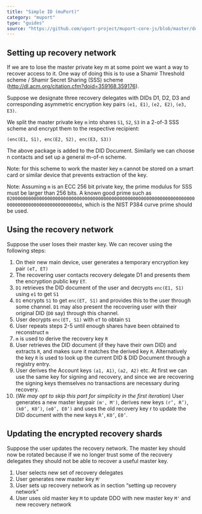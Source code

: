```yaml
---
title: "Simple ID (muPort)"
category: "muport"
type: "guides"
source: "https://github.com/uport-project/muport-core-js/blob/master/docs/guides/simple-id.md"
---
```


## Setting up recovery network

If we are to lose the master private key m at some point we want a way to recover access to it. One way of doing this is to use a Shamir Threshold scheme / Shamir Secret Sharing (SSS) scheme (http://dl.acm.org/citation.cfm?doid=359168.359176).

Suppose we designate three recovery delegates with DIDs D1, D2, D3 and corresponding asymmetric encryption key pairs `(e1, E1)`, `(e2, E2)`, `(e3, E3)`.

We split the master private key `m` into shares `S1`, `S2`, `S3` in a 2-of-3 SSS scheme and encrypt them to the respective recipient:

```(enc(E1, S1), enc(E2, S2), enc(E3, S3))```

The above package is added to the DID Document. Similarly we can choose n contacts and set up a general m-of-n scheme.

Note: for this scheme to work the master key `m` cannot be stored on a smart card or similar device that prevents extraction of the key.

Note: Assuming `m` is an ECC 256 bit private key, the prime modulus for SSS must be larger than 256 bits. A known good prime such as
`020000000000000000000000000000000000000000000000000000000000000000000000000000000000000000000000bd`, which is the NIST P384 curve prime should be used.


## Using the recovery network

Suppose the user loses their master key. We can recover using the following steps:

1. On their new main device, user generates a temporary encryption key pair `(eT, ET)`
1. The recovering user contacts recovery delegate D1 and presents them the encryption public key `ET`.
1. `D1` retrieves the DID document of the user and decrypts `enc(E1, S1)` using `e1` to get `S1`
1. `D1` encrypts `S1` to get `enc(ET, S1)` and provides this to the user through some channel. `D1` may also present the recovering user with their original DID (`D0` say) through this channel.
1. User decrypts `enc(ET, S1)` with `eT` to obtain `S1`
1. User repeats steps 2-5 until enough shares have been obtained to reconstruct `m`
1. `m` is used to derive the recovery key `R`
1. User retrieves the DID document (if they have their own DID) and extracts `R`, and makes sure it matches the derived key `R`. Alternatively the key `R` is used to look up the current DID & DID Document through a registry entry.
1. User derives the Account keys `(a1, A1)`, `(a2, A2)` etc. At first we can use the same key for signing and recovery, and since we are recovering the signing keys themselves no transactions are necessary during recovery.
1. (*We may opt to skip this part for simplicity in the first iteration*) User generates a new master keypair `(m', M')`, derives new keys `(r’, R’)`, `(k0’, K0’)`, `(e0’, E0’)` and uses the old recovery key r to update the DID document with the new keys `R’`, `K0’`, `E0’`.


## Updating the encrypted recovery shards

Suppose the user updates the recovery network. The master key should now be rotated because if we no longer trust some of the recovery delegates they should not be able to recover a useful master key.

1. User selects new set of recovery delegates
1. User generates new master key `M'`
1. User sets up recovery network as in section “setting up recovery network”
1. User uses old master key `M` to update DDO with new master key `M'` and new recovery network
